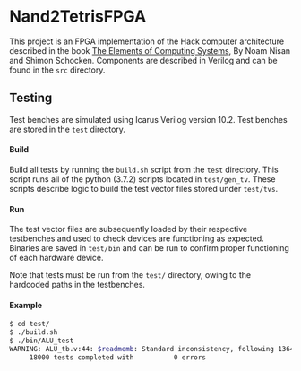 # Nand2TetrisFPGA
This project is an FPGA implementation of the Hack computer architecture described in the book [The Elements of Computing Systems](https://www.nand2tetris.org/), By Noam Nisan and Shimon Schocken. Components are described in Verilog and can be found in the `src` directory.

## Testing
Test benches are simulated using Icarus Verilog version 10.2. Test benches are stored in the `test` directory.

#### Build
Build all tests by running the `build.sh` script from the `test` directory. This script runs all of the 
python (3.7.2) scripts located in `test/gen_tv`. These scripts describe logic to build the test vector files 
stored under `test/tvs`. 

#### Run
The test vector files are subsequently loaded by their respective testbenches and 
used to check devices are functioning as expected. Binaries are saved in `test/bin` and can be run to 
confirm proper functioning of each hardware device.

Note that tests must be run from the `test/` directory, owing to the hardcoded paths in the testbenches. 

#### Example
```sh
$ cd test/
$ ./build.sh
$ ./bin/ALU_test
WARNING: ALU_tb.v:44: $readmemb: Standard inconsistency, following 1364-2005.
     18000 tests completed with          0 errors
```

